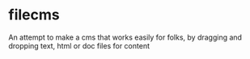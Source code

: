 filecms
=======

An attempt to make a cms that works easily for folks, by dragging and dropping text, html or doc files for content
